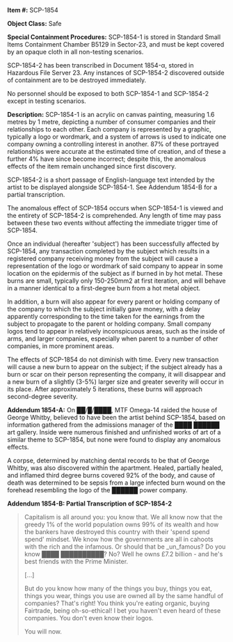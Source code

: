 **Item #:** SCP-1854

**Object Class:** Safe

**Special Containment Procedures:** SCP-1854-1 is stored in Standard Small Items Containment Chamber B5129 in Sector-23, and must be kept covered by an opaque cloth in all non-testing scenarios.

SCP-1854-2 has been transcribed in Document 1854-α, stored in Hazardous File Server 23. Any instances of SCP-1854-2 discovered outside of containment are to be destroyed immediately.

No personnel should be exposed to both SCP-1854-1 and SCP-1854-2 except in testing scenarios.

**Description:** SCP-1854-1 is an acrylic on canvas painting, measuring 1.6 metres by 1 metre, depicting a number of consumer companies and their relationships to each other. Each company is represented by a graphic, typically a logo or wordmark, and a system of arrows is used to indicate one company owning a controlling interest in another. 87% of these portrayed relationships were accurate at the estimated time of creation, and of these a further 4% have since become incorrect; despite this, the anomalous effects of the item remain unchanged since first discovery.

SCP-1854-2 is a short passage of English-language text intended by the artist to be displayed alongside SCP-1854-1. See Addendum 1854-B for a partial transcription.

The anomalous effect of SCP-1854 occurs when SCP-1854-1 is viewed and the entirety of SCP-1854-2 is comprehended. Any length of time may pass between these two events without affecting the immediate trigger time of SCP-1854.

Once an individual (hereafter 'subject') has been successfully affected by SCP-1854, any transaction completed by the subject which results in a registered company receiving money from the subject will cause a representation of the logo or wordmark of said company to appear in some location on the epidermis of the subject as if burned in by hot metal. These burns are small, typically only 150-250mm2 at first iteration, and will behave in a manner identical to a first-degree burn from a hot metal object.

In addition, a burn will also appear for every parent or holding company of the company to which the subject initially gave money, with a delay apparently corresponding to the time taken for the earnings from the subject to propagate to the parent or holding company. Small company logos tend to appear in relatively inconspicuous areas, such as the inside of arms, and larger companies, especially when parent to a number of other companies, in more prominent areas.

The effects of SCP-1854 do not diminish with time. Every new transaction will cause a new burn to appear on the subject; if the subject already has a burn or scar on their person representing the company, it will disappear and a new burn of a slightly (3-5%) larger size and greater severity will occur in its place. After approximately 5 iterations, these burns will approach second-degree severity.

**Addendum 1854-A:** On ██/█/████, MTF Omega-14 raided the house of George Whitby, believed to have been the artist behind SCP-1854, based on information gathered from the admissions manager of the ████ ██████ art gallery. Inside were numerous finished and unfinished works of art of a similar theme to SCP-1854, but none were found to display any anomalous effects.

A corpse, determined by matching dental records to be that of George Whitby, was also discovered within the apartment. Healed, partially healed, and inflamed third degree burns covered 92% of the body, and cause of death was determined to be sepsis from a large infected burn wound on the forehead resembling the logo of the ██████ power company.

**Addendum 1854-B: Partial Transcription of SCP-1854-2**

> Capitalism is all around you: you know that. We all know now that the greedy 1% of the world population owns 99% of its wealth and how the bankers have destroyed this country with their 'spend spend spend' mindset. We know how the governments are all in cahoots with the rich and the infamous. Or should that be _un_famous? Do you know ████ ██████████? No? Well he owns £7.2 billion - and he's best friends with the Prime Minister.
> 
> \[…\]
> 
> But do you know how many of the things you buy, things you eat, things you wear, things you use are owned all by the same handful of companies? That's right! You think you're eating organic, buying Fairtrade, being oh-so-ethical! I bet you haven't even heard of these companies. You don't even know their logos.
> 
> You will now.